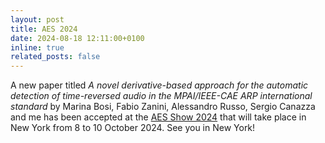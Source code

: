 ```yaml
---
layout: post
title: AES 2024
date: 2024-08-18 12:11:00+0100
inline: true
related_posts: false
---
```


A new paper titled _A novel derivative-based approach for the automatic detection of time-reversed audio in the MPAI/IEEE-CAE ARP international standard_ by Marina Bosi, Fabio Zanini, Alessandro Russo, Sergio Canazza and me has been accepted at the [AES Show 2024](https://aes2.org/events-calendar/aes-show-2024-ny/) that will take place in New York from 8 to 10 October 2024. See you in New York!
